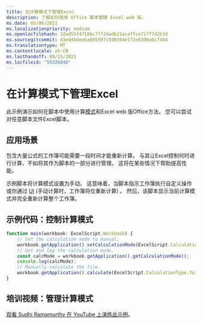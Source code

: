 ```yaml
---
title: 在计算模式下管理Excel
description: 了解如何使用 Office 脚本管理 Excel web 版。
ms.date: 05/06/2021
ms.localizationpriority: medium
ms.openlocfilehash: 32ed55f47106c7ff2dadb21aca7fce71ff7d2b3d
ms.sourcegitcommit: d3ed4bdeeba805d97c930394e172e8306a0cf484
ms.translationtype: MT
ms.contentlocale: zh-CN
ms.lasthandoff: 09/15/2021
ms.locfileid: "59326840"
---
```

# <a name="manage-calculation-mode-in-excel"></a>在计算模式下管理Excel

此示例演示如何在脚本中使用计算[模式](/javascript/api/office-scripts/excelscript/excelscript.calculationmode)和Excel web 版Office方法。 您可以尝试对任意脚本文件Excel脚本。

## <a name="scenario"></a>应用场景

包含大量公式的工作簿可能需要一段时间才能重新计算。 与其让Excel控制何时进行计算，不如将其作为脚本的一部分进行管理。 这将在某些情况下帮助提高性能。

示例脚本将计算模式设置为手动。 这意味着，当脚本指示工作簿执行自定义操作或你通过 [UI](https://support.microsoft.com/office/73fc7dac-91cf-4d36-86e8-67124f6bcce4) (手动计算时，工作簿将仅重新计算) 。 然后，该脚本显示当前计算模式并完全重新计算整个工作簿。

## <a name="sample-code-control-calculation-mode"></a>示例代码：控制计算模式

```TypeScript
function main(workbook: ExcelScript.Workbook) {
    // Set the calculation mode to manual.
    workbook.getApplication().setCalculationMode(ExcelScript.CalculationMode.manual);
    // Get and log the calculation mode.
    const calcMode = workbook.getApplication().getCalculationMode();    
    console.log(calcMode);
    // Manually calculate the file.
    workbook.getApplication().calculate(ExcelScript.CalculationType.full);
}
```

## <a name="training-video-manage-calculation-mode"></a>培训视频：管理计算模式

[观看 Sudhi Ramamurthy 在 YouTube 上演练此示例](https://youtu.be/iw6O8QH01CI)。
